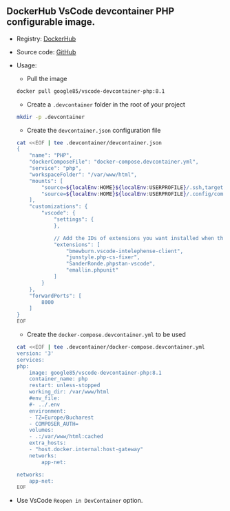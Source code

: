 
## DockerHub VsCode devcontainer PHP configurable image.

- Registry: [DockerHub](https://hub.docker.com/r/google85/vscode-devcontainer-php/)

- Source code: [GitHub](https://github.com/google85/vscode-devcontainer-php)

- Usage:
    - Pull the image
    ```bash
    docker pull google85/vscode-devcontainer-php:8.1
    ```
    
    - Create a `.devcontainer` folder in the root of your project
    ```bash
    mkdir -p .devcontainer
    ```

    - Create the `devcontainer.json` configuration file
    ```bash
    cat <<EOF | tee .devcontainer/devcontainer.json
    {
        "name": "PHP",
        "dockerComposeFile": "docker-compose.devcontainer.yml",
        "service": "php",
        "workspaceFolder": "/var/www/html",
        "mounts": [
            "source=${localEnv:HOME}${localEnv:USERPROFILE}/.ssh,target=/home/user/.ssh,type=bind,consistency=cached",
            "source=${localEnv:HOME}${localEnv:USERPROFILE}/.config/composer,target=/home/user/.config/composer,type=bind,consistency=cached"
        ],
        "customizations": {
            "vscode": {
                "settings": {
                },

                // Add the IDs of extensions you want installed when the container is created.
                "extensions": [
                    "bmewburn.vscode-intelephense-client",
                    "junstyle.php-cs-fixer",
                    "SanderRonde.phpstan-vscode",
                    "emallin.phpunit"
                ]
            }
        },
        "forwardPorts": [
            8000
        ]
    }
    EOF
    ```

    - Create the `docker-compose.devcontainer.yml` to be used
    ```bash
    cat <<EOF | tee .devcontainer/docker-compose.devcontainer.yml
    version: '3'
    services:
    php:
        image: google85/vscode-devcontainer-php:8.1
        container_name: php
        restart: unless-stopped
        working_dir: /var/www/html
        #env_file:
        #- ../.env
        environment:
        - TZ=Europe/Bucharest
        - COMPOSER_AUTH=
        volumes:
        - .:/var/www/html:cached
        extra_hosts:
        - "host.docker.internal:host-gateway"
        networks:
            app-net:

    networks:
        app-net:
    EOF
    ```

- Use VsCode `Reopen in DevContainer` option.
